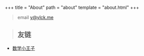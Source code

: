+++
title = "About"
path = "about"
template = "about.html"
+++

> email y@ylck.me

> ## 友链

- [数学小王子](https://desvl.xyz/)
